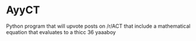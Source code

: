 # AyyCT
Python program that will upvote posts on /r/ACT that include a mathematical equation that evaluates to a thicc 36 yaaaboy
